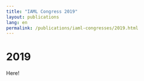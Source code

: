 ```yaml
---
title: "IAML Congress 2019"
layout: publications
lang: en
permalink: /publications/iaml-congresses/2019.html
---
```


# 2019

Here!
